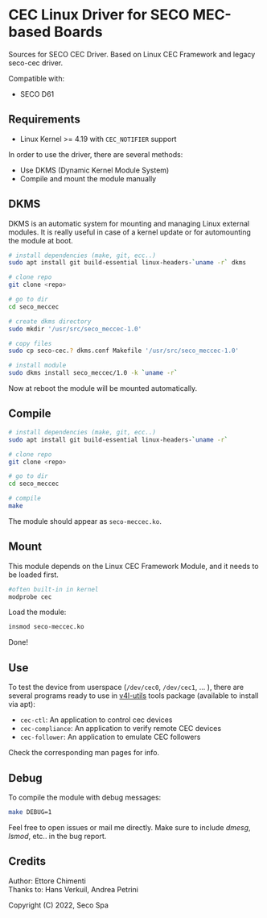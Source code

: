 # CEC Linux Driver for SECO MEC-based Boards

Sources for SECO CEC Driver. Based on Linux CEC Framework and legacy seco-cec driver.

Compatible with:

* SECO D61

## Requirements

* Linux Kernel >= 4.19 with `CEC_NOTIFIER` support

In order to use the driver, there are several methods:
* Use DKMS (Dynamic Kernel Module System)
* Compile and mount the module manually

## DKMS

DKMS is an automatic system for mounting and managing Linux external modules.
It is really useful in case of a kernel update or for automounting the module
at boot.

```bash
# install dependencies (make, git, ecc..)
sudo apt install git build-essential linux-headers-`uname -r` dkms

# clone repo
git clone <repo>

# go to dir
cd seco_meccec

# create dkms directory
sudo mkdir '/usr/src/seco_meccec-1.0'

# copy files
sudo cp seco-cec.? dkms.conf Makefile '/usr/src/seco_meccec-1.0'

# install module
sudo dkms install seco_meccec/1.0 -k `uname -r`
```

Now at reboot the module will be mounted automatically.

## Compile

```bash
# install dependencies (make, git, ecc..)
sudo apt install git build-essential linux-headers-`uname -r`

# clone repo
git clone <repo>

# go to dir
cd seco_meccec

# compile
make
```

The module should appear as `seco-meccec.ko`.

## Mount

This module depends on the Linux CEC Framework Module, and it needs to be loaded first.

```bash
#often built-in in kernel
modprobe cec
```

Load the module:

```bash
insmod seco-meccec.ko
```

Done!

## Use

To test the device from userspace (`/dev/cec0`, `/dev/cec1`, ... ), there are
several programs ready to use in [v4l-utils][v4l-utils] tools package
(available to install via apt):

* `cec-ctl`: An application to control cec devices
* `cec-compliance`: An application to verify remote CEC devices
* `cec-follower`: An application to emulate CEC followers

Check the corresponding man pages for info.

[v4l-utils]: https://git.linuxtv.org/v4l-utils.git/

## Debug

To compile the module with debug messages:

``` bash
make DEBUG=1
```

Feel free to open issues or mail me directly. Make sure to include *dmesg*,
*lsmod*, etc.. in the bug report.

## Credits

Author: Ettore Chimenti  
Thanks to: Hans Verkuil, Andrea Petrini

Copyright (C) 2022, Seco Spa
